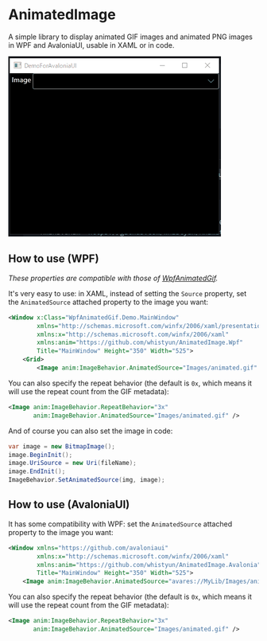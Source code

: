 # AnimatedImage

A simple library to display animated GIF images and animated PNG images in WPF and AvaloniaUI, usable in XAML or in code.

![demo](doc/demo.gif)

## How to use (WPF)

*These properties are compatible with those of [WpfAnimatedGif](https://github.com/XamlAnimatedGif/WpfAnimatedGif).*

It's very easy to use: in XAML, instead of setting the `Source` property, set the `AnimatedSource` attached property to the image you want:

```xml
<Window x:Class="WpfAnimatedGif.Demo.MainWindow"
        xmlns="http://schemas.microsoft.com/winfx/2006/xaml/presentation"
        xmlns:x="http://schemas.microsoft.com/winfx/2006/xaml"
        xmlns:anim="https://github.com/whistyun/AnimatedImage.Wpf"
        Title="MainWindow" Height="350" Width="525">
    <Grid>
        <Image anim:ImageBehavior.AnimatedSource="Images/animated.gif" />
```

You can also specify the repeat behavior (the default is `0x`, which means it will use the repeat count from the GIF metadata):

```xml
<Image anim:ImageBehavior.RepeatBehavior="3x"
       anim:ImageBehavior.AnimatedSource="Images/animated.gif" />
```

And of course you can also set the image in code:

```csharp
var image = new BitmapImage();
image.BeginInit();
image.UriSource = new Uri(fileName);
image.EndInit();
ImageBehavior.SetAnimatedSource(img, image);
```


## How to use (AvaloniaUI)

It has some compatibility with WPF: set the `AnimatedSource` attached property to the image you want:

```xml
<Window xmlns="https://github.com/avaloniaui"
        xmlns:x="http://schemas.microsoft.com/winfx/2006/xaml"
        xmlns:anim="https://github.com/whistyun/AnimatedImage.Avalonia"
        Title="MainWindow" Height="350" Width="525">
    <Image anim:ImageBehavior.AnimatedSource="avares://MyLib/Images/animated.gif" />
```

You can also specify the repeat behavior (the default is `0x`, which means it will use the repeat count from the GIF metadata):

```xml
<Image anim:ImageBehavior.RepeatBehavior="3x"
       anim:ImageBehavior.AnimatedSource="Images/animated.gif" />
```
